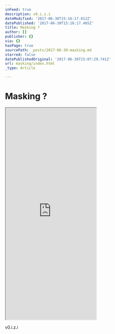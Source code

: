 ```yaml
---
inFeed: true
description: v0.i.z.i
dateModified: '2017-06-30T15:16:17.012Z'
datePublished: '2017-06-30T15:16:17.465Z'
title: Masking ?
author: []
publisher: {}
via: {}
hasPage: true
sourcePath: _posts/2017-06-30-masking.md
starred: false
datePublishedOriginal: '2017-06-30T15:07:29.741Z'
url: masking/index.html
_type: Article

---
```

# Masking ?

<iframe src="https://the-grid.github.io/ed-userhtml/?g=eJylkMtOw0AMRffzFaNsCpUys0_S_kHFkrUztaam8yJ2FBXEv5NWkWgAsWF9ro7vdcdyCbhXBkI5QS0weBT9rrSOwOeaInhs9DiEh81JpHBj7TRNpu8JeuNytJwdQYj2Gjcl-c1jq-32qQjlpI-oD8CvI27tbFycJTNdaeMwCQ7tF4n5OB8LY6QEyeEdYXqbictJgFKrbqCesD-T1P8q-nxzLPVWxl9rrhLfSv3gcinrOR-qs8u_VUfRaxeAeVfd_77SPLhd9fcGLuDQvBRf7T8BZMGWSg" height="700" style=""></iframe>

v0.i.z.i